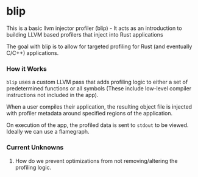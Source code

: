 # blip
This is a basic llvm injector profiler (blip) - It acts as an introduction to building LLVM based profilers that inject into Rust applications

The goal with blip is to allow for targeted profiling for Rust (and eventually C/C++) applications. 

### How it Works
`blip` uses a custom LLVM pass that adds profiling logic to either a set of predetermined functions or all symbols (These include low-level compiler instructions not included in the app). 

When a user compiles their application, the resulting object file is injected with profiler metadata around specified regions of the application.

On execution of the app, the profiled data is sent to `stdout` to be viewed. Ideally we can use a flamegraph.

### Current Unknowns
1. How do we prevent optimizations from not removing/altering the profiling logic.
